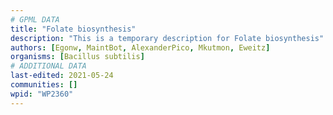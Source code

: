 ```yaml
---
# GPML DATA
title: "Folate biosynthesis"
description: "This is a temporary description for Folate biosynthesis"
authors: [Egonw, MaintBot, AlexanderPico, Mkutmon, Eweitz]
organisms: [Bacillus subtilis]
# ADDITIONAL DATA
last-edited: 2021-05-24
communities: []
wpid: "WP2360"
---
```

